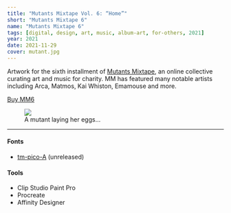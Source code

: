 ```yaml
---
title: "Mutants Mixtape Vol. 6: “Home”"
short: "Mutants Mixtape 6"
name: "Mutants Mixtape 6"
tags: [digital, design, art, music, album-art, for-others, 2021]
year: 2021
date: 2021-11-29
cover: mutant.jpg
---
```


Artwork for the sixth installment of [Mutants Mixtape](https://mutants1000000.bandcamp.com/), an online collective curating art and music for charity. MM has featured many notable artists including Arca, Matmos, Kai Whiston, Emamouse and more.

<a class="clean button" href="https://mutants999999.bandcamp.com/album/mutants-vol-6-home">Buy MM6</a>

<figure>
  <img src="{{ site.baseurl }}/assets/img/mm6.jpg" style="margin-top:0">
  <figcaption>A mutant laying her eggs…</figcaption>
</figure>

* * *

#### Fonts
- [tm-pico-A](/work/type/#pico-a) (unreleased)

#### Tools
- Clip Studio Paint Pro
- Procreate
- Affinity Designer